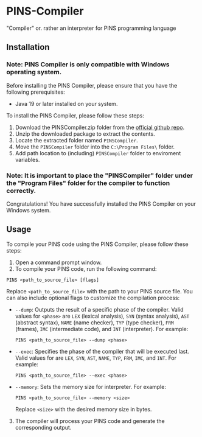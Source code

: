 # PINS-Compiler
"Compiler" or. rather an interpreter for PINS programming language

## Installation
### Note: PINS Compiler is only compatible with Windows operating system.
Before installing the PINS Compiler, please ensure that you have the following prerequisites:
- Java 19 or later installed on your system.

To install the PINS Compiler, please follow these steps:
1. Download the PINSCompiler.zip folder from the [official github repo](https://github.com/cadezd/PINS-Compiler/releases).
2. Unzip the downloaded package to extract the contents.
3. Locate the extracted folder named `PINSCompiler`.
4. Move the `PINSCompiler` folder into the `C:\Program Files\` folder.
5. Add path location to (including) `PINSCompiler` folder to enviroment variables.

### Note: It is important to place the "PINSCompiler" folder under the "Program Files" folder for the compiler to function correctly.
Congratulations! You have successfully installed the PINS Compiler on your Windows system.

## Usage
To compile your PINS code using the PINS Compiler, please follow these steps:
1. Open a command prompt window.
2. To compile your PINS code, run the following command:
  ```
  PINS <path_to_source_file> [flags]
  ```
  Replace `<path_to_source_file>` with the path to your PINS source file.
  You can also include optional flags to customize the compilation process:
  - `--dump`: Outputs the result of a specific phase of the compiler. Valid values for `<phase>` are `LEX` (lexical analysis), `SYN` (syntax analysis), `AST` (abstract syntax), `NAME` (name checker), `TYP` (type checker),     `FRM` (frames), `IMC` (intermediate code), and `INT` (interpreter). For example:
    ```
    PINS <path_to_source_file> --dump <phase>
    ```
  - `--exec`: Specifies the phase of the compiler that will be executed last. Valid values for <phase> are `LEX`, `SYN`, `AST`, `NAME`, `TYP`, `FRM`, `IMC`, and `INT`. For example:
    ```
    PINS <path_to_source_file> --exec <phase>
    ```
  - `--memory`: Sets the memory size for interpreter. For example:
    ```
    PINS <path_to_source_file> --memory <size>
    ```
    Replace `<size>` with the desired memory size in bytes.
3. The compiler will process your PINS code and generate the corresponding output.
